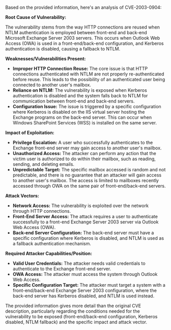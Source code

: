 Based on the provided information, here's an analysis of CVE-2003-0904:

**Root Cause of Vulnerability:**

The vulnerability stems from the way HTTP connections are reused when NTLM authentication is employed between front-end and back-end Microsoft Exchange Server 2003 servers. This occurs when Outlook Web Access (OWA) is used in a front-end/back-end configuration, and Kerberos authentication is disabled, causing a fallback to NTLM.

**Weaknesses/Vulnerabilities Present:**

*   **Improper HTTP Connection Reuse:** The core issue is that HTTP connections authenticated with NTLM are not properly re-authenticated before reuse. This leads to the possibility of an authenticated user being connected to another user's mailbox.
*   **Reliance on NTLM:** The vulnerability is exposed when Kerberos authentication is disabled and the system falls back to NTLM for communication between front-end and back-end servers.
*   **Configuration Issue:** The issue is triggered by a specific configuration where Kerberos is disabled on the IIS virtual server hosting the Exchange programs on the back-end server. This can occur when Windows SharePoint Services (WSS) is installed on the same server.

**Impact of Exploitation:**

*   **Privilege Escalation:** A user who successfully authenticates to the Exchange front-end server may gain access to another user's mailbox.
*   **Unauthorized Access:** The attacker can perform any action that the victim user is authorized to do within their mailbox, such as reading, sending, and deleting emails.
*   **Unpredictable Target:** The specific mailbox accessed is random and not predictable, and there is no guarantee that an attacker will gain access to another user's mailbox. The access is limited to mailboxes recently accessed through OWA on the same pair of front-end/back-end servers.

**Attack Vectors:**

*   **Network Access:** The vulnerability is exploited over the network through HTTP connections.
*   **Front-End Server Access:** The attack requires a user to authenticate successfully to a front-end Exchange Server 2003 server via Outlook Web Access (OWA).
*   **Back-end Server Configuration:** The back-end server must have a specific configuration where Kerberos is disabled, and NTLM is used as a fallback authentication mechanism.

**Required Attacker Capabilities/Position:**

*   **Valid User Credentials:** The attacker needs valid credentials to authenticate to the Exchange front-end server.
*   **OWA Access:** The attacker must access the system through Outlook Web Access.
*   **Specific Configuration Target:** The attacker must target a system with a front-end/back-end Exchange Server 2003 configuration, where the back-end server has Kerberos disabled, and NTLM is used instead.

The provided information gives more detail than the original CVE description, particularly regarding the conditions needed for the vulnerability to be exposed (front-end/back-end configuration, Kerberos disabled, NTLM fallback) and the specific impact and attack vector.